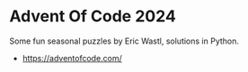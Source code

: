 # Advent Of Code 2024
 Some fun seasonal puzzles by Eric Wastl, solutions in Python.

* https://adventofcode.com/